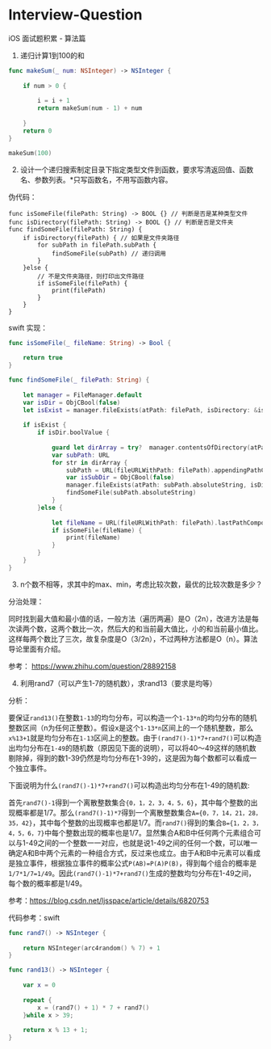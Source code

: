 # Interview-Question
iOS 面试题积累 - 算法篇

1. 递归计算1到100的和	

```swift
func makeSum(_ num: NSInteger) -> NSInteger {
    
    if num > 0 {
        
        i = i + 1
        return makeSum(num - 1) + num
        
    }
    return 0
}

makeSum(100)
```

2. 设计一个递归搜索制定目录下指定类型文件到函数，要求写清返回值、函数名、参数列表。*只写函数名，不用写函数内容。

伪代码：

```
func isSomeFile(filePath: String) -> BOOL {} // 判断是否是某种类型文件
func isDirectory(filePath: String) -> BOOL {} // 判断是否是文件夹
func findSomeFile(filePath: String) {
    if isDirectory(filePath) { // 如果是文件夹路径
        for subPath in filePath.subPath {
            findSomeFile(subPath) // 递归调用
        }
    }else { 
        // 不是文件夹路径，则打印出文件路径
        if isSomeFile(filePath) {
            print(filePath)
        }
    }
}
```

swift 实现：

```swift
func isSomeFile(_ fileName: String) -> Bool {
    
    return true
}

func findSomeFile(_ filePath: String) {
    
    let manager = FileManager.default
    var isDir = ObjCBool(false)
    let isExist = manager.fileExists(atPath: filePath, isDirectory: &isDir)
    
    if isExist {
        if isDir.boolValue {
            
            guard let dirArray = try?  manager.contentsOfDirectory(atPath: filePath) else { return }
            var subPath: URL
            for str in dirArray {
                subPath = URL(fileURLWithPath: filePath).appendingPathComponent(str)
                var isSubDir = ObjCBool(false)
                manager.fileExists(atPath: subPath.absoluteString, isDirectory: &isSubDir)
                findSomeFile(subPath.absoluteString)
            }
        }else {
            
            let fileName = URL(fileURLWithPath: filePath).lastPathComponent
            if isSomeFile(fileName) {
                print(fileName)
            }
        }
    }
}
```



3. n个数不相等，求其中的max、min，考虑比较次数，最优的比较次数是多少？

分治处理：

同时找到最大值和最小值的话，一般方法（遍历两遍）是O（2n），改进方法是每次读两个数，这两个数比一次，然后大的和当前最大值比，小的和当前最小值比。这样每两个数比了三次，故复杂度是O（3/2n），不过两种方法都是O（n）。算法导论里面有介绍。

参考： https://www.zhihu.com/question/28892158

4. 利用rand7（可以产生1-7的随机数），求rand13（要求是均等）

分析：

要保证`rand13()`在整数`1-13`的均匀分布，可以构造一个`1-13*n`的均匀分布的随机整数区间（n为任何正整数）。假设x是这个`1-13*n`区间上的一个随机整数，那么`x%13+1`就是均匀分布在`1-13`区间上的整数。由于`(rand7()-1)*7+rand7()`可以构造出均匀分布在`1-49`的随机数（原因见下面的说明），可以将40～49这样的随机数剔除掉，得到的数1-39仍然是均匀分布在1-39的，这是因为每个数都可以看成一个独立事件。

下面说明为什么`(rand7()-1)*7+rand7()`可以构造出均匀分布在1-49的随机数:

首先`rand7()-1`得到一个离散整数集合`{0，1，2，3，4，5，6}`，其中每个整数的出现概率都是1/7。那么`(rand7()-1)*7`得到一个离散整数集合`A={0，7，14，21，28，35，42}`，其中每个整数的出现概率也都是1/7。而`rand7()`得到的集合`B={1，2，3，4，5，6，7}`中每个整数出现的概率也是1/7。显然集合A和B中任何两个元素组合可以与1-49之间的一个整数一一对应，也就是说1-49之间的任何一个数，可以唯一确定A和B中两个元素的一种组合方式，反过来也成立。由于A和B中元素可以看成是独立事件，根据独立事件的概率公式`P(AB)=P(A)P(B)`，得到每个组合的概率是`1/7*1/7=1/49`。因此`(rand7()-1)*7+rand7()`生成的整数均匀分布在1-49之间，每个数的概率都是1/49。

参考：https://blog.csdn.net/ljsspace/article/details/6820753

代码参考：swift

```swift
func rand7() -> NSInteger {
    
    return NSInteger(arc4random() % 7) + 1
}

func rand13() -> NSInteger {
    
    var x = 0
    
    repeat {
        x = (rand7() + 1) * 7 + rand7()
    }while x > 39;
    
    return x % 13 + 1;
}
```





